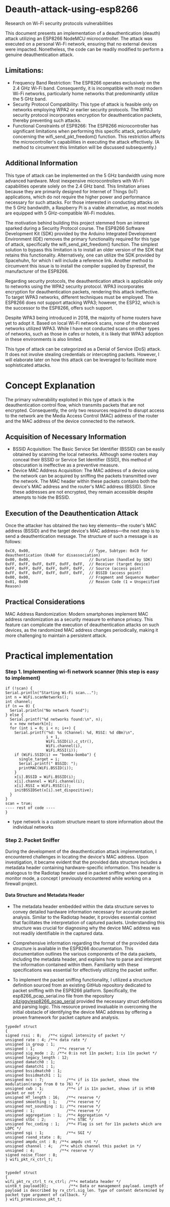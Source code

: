 # Deauth-attack-using-esp8266
Research on Wi-Fi security protocols vulnerabilities 

  This document presents an implementation of a deauthentication (deauth) attack utilizing an ESP8266 NodeMCU microcontroller. The attack was executed on a personal Wi-Fi network, ensuring that no external devices were impacted. 
Nonetheless, the code can be readily modified to perform a genuine deauthentication attack.

  ## Limitations:

  - Frequency Band Restriction: The ESP8266 operates exclusively on the 2.4 GHz Wi-Fi band. Consequently, it is incompatible with most modern Wi-Fi networks, particularly home networks that predominantly utilize the 5 GHz band.
  - Security Protocol Compatibility: This type of attack is feasible only on networks employing WPA2 or earlier security protocols. The WPA3 security protocol incorporates encryption for deauthentication packets, thereby preventing such attacks.
  - Functional Constraints of ESP8266: The ESP8266 microcontroller has significant limitations when performing this specific attack, particularly concerning the wifi_send_pkt_freedom() function. This restriction affects the
microcontroller's capabilities in executing the attack effectively. (A method to circumvent this limitation will be discussed subsequently.)

  ## Additional Information

  This type of attack can be implemented on the 5 GHz bandwidth using more advanced hardware. Most inexpensive microcontrollers with Wi-Fi capabilities operate solely on the 2.4 GHz band. This limitation arises because they are 
primarily designed for Internet of Things (IoT) applications, which do not require the higher power and performance necessary for such attacks. For those interested in conducting attacks on the 5 GHz bandwidth, a Raspberry Pi is 
a viable alternative, as most models are equipped with 5 GHz-compatible Wi-Fi modules.

  The motivation behind building this project stemmed from an interest sparked during a Security Protocol course. The ESP8266 Software Development Kit (SDK) provided by the Arduino Integrated Development Environment (IDE) removes
the primary functionality required for this type of attack, specifically the wifi_send_pkt_freedom() function. The simplest solution to bypass this limitation is to install an older version of the SDK that retains this functionality.
Alternatively, one can utilize the SDK provided by Spacehuhn, for which I will include a reference link. Another method to circumvent this issue is to install the compiler supplied by Espressif, the manufacturer of the ESP8266.

  Regarding security protocols, the deauthentication attack is applicable only to networks using the WPA2 security protocol. WPA3 incorporates encryption for deauthentication packets, rendering this attack ineffective. To target WPA3 
networks, different techniques must be employed. The ESP8266 does not support attacking WPA3; however, the ESP32, which is the successor to the ESP8266, offers such support.

  Despite WPA3 being introduced in 2018, the majority of home routers have yet to adopt it. Based on local Wi-Fi network scans, none of the observed networks utilized WPA3. While I have not conducted scans on other types of networks, 
such as those in cafes or hotels, it is likely that WPA3 adoption in these environments is also limited.

  This type of attack can be categorized as a Denial of Service (DoS) attack. It does not involve stealing credentials or intercepting packets. However, I will elaborate later on how this attack can be leveraged to facilitate 
more sophisticated attacks.

# Concept Explanation

  The primary vulnerability exploited in this type of attack is the deauthentication control flow, which transmits packets that are not encrypted. Consequently, the only two resources required to disrupt access to the network
are the Media Access Control (MAC) address of the router and the MAC address of the device connected to the network.

  ## Acquisition of Necessary Information

  - BSSID Acquisition: The Basic Service Set Identifier (BSSID) can be easily obtained by scanning the local networks. Although some routers may conceal their BSSID or Service Set Identifier (SSID), this method of obscuration is
ineffective as a preventive measure.
  - Device MAC Address Acquisition: The MAC address of a device using the network can be acquired by sniffing the packets transmitted over the network. The MAC header within these packets contains both the device's MAC address and the router's
MAC address (BSSID). Since these addresses are not encrypted, they remain accessible despite attempts to hide the BSSID.

  ## Execution of the Deauthentication Attack
  
  Once the attacker has obtained the two key elements—the router's MAC address (BSSID) and the target device's MAC address—the next step is to send a deauthentication message. The structure of such a message is as follows:
  ```
  0xC0, 0x00,                          // Type, Subtype: 0xC0 for deauthentication (0xA0 for disassociation)
  0x00, 0x00,                          // Duration (handled by SDK)
  0xFF, 0xFF, 0xFF, 0xFF, 0xFF, 0xFF,  // Receiver (target device)
  0xFF, 0xFF, 0xFF, 0xFF, 0xFF, 0xFF,  // Source (access point)
  0xFF, 0xFF, 0xFF, 0xFF, 0xFF, 0xFF,  // BSSID (access point)
  0x00, 0x00,                          // Fragment and Sequence Number
  0x01, 0x00                           // Reason Code (1 = Unspecified Reason)

  ```

  ## Practical Considerations
  
  MAC Address Randomization: Modern smartphones implement MAC address randomization as a security measure to enhance privacy. This feature can complicate the execution of deauthentication attacks on such devices, as the randomized MAC address changes periodically, making it more challenging to maintain a persistent attack.

  #  Practical implementation

  ### Step 1. Implementing wi-fi network scanner (this step is easy to implement)
    if (!scan) {
    Serial.println("Starting Wi-Fi scan...");
    int n = WiFi.scanNetworks();
    int channel;
    if (n == 0) {
      Serial.println("No network found");
    } else {
      Serial.printf("%d networks found:\n", n);
      x = new network[n];
      for (int i = 0; i < n; i++) {
        Serial.printf("%d: %s (Channel: %d, RSSI: %d dBm)\n",
                      i + 1,
                      WiFi.SSID(i).c_str(),
                      WiFi.channel(i),
                      WiFi.RSSI(i));
        if (WiFi.SSID(i) == "bomba-bomba") {
          single_target = i;
          Serial.printf(" BSSID: ");
          printMAC(WiFi.BSSID(i));
        }
        x[i].BSSID = WiFi.BSSID(i);
        x[i].channel = WiFi.channel(i);
        x[i].RSSI = WiFi.RSSI(i);
        initBSSIDSet(x[i].set_dispozitive);
      }
    }
    scan = true;
    ---- rest of code ----
    }
   - type network is a custom structure meant to store information about the individual networks
  
  ### Step 2. Packet Sniffer

  During the development of the deauthentication attack implementation, I encountered challenges in locating the device's MAC address. Upon investigation, it became evident that the provided data structure includes a metadata header containing hardware-specific information. This header is analogous to the Radiotap header used in packet sniffing when operating in monitor mode, a concept I previously encountered while working on a firewall project.

  #### Data Structure and Metadata Header

  - The metadata header embedded within the data structure serves to convey detailed hardware information necessary for accurate packet analysis. Similar to the Radiotap header, it provides essential context that facilitates the interpretation of captured packets. Understanding this structure was crucial for diagnosing why the device MAC address was not readily identifiable in the captured data.

  - Comprehensive information regarding the format of the provided data structure is available in the ESP8266 documentation. This documentation outlines the various components of the data packets, including the metadata header, and explains how to parse and interpret the information contained within them. Familiarity with these specifications was essential for effectively utilizing the packet sniffer.

  - To implement the packet sniffing functionality, I utilized a structure definition sourced from an existing GitHub repository dedicated to packet sniffing with the ESP8266 platform. Specifically, the esp8266_pcap_serial.ino file from the repository [z4ziggy/esp8266_pcap_serial](https://github.com/z4ziggy/esp8266_pcap_serial) provided the necessary struct definitions and parsing logic. This resource proved invaluable in overcoming the initial obstacle of identifying the device MAC address by offering a proven framework for packet capture and analysis.
  ```
typedef struct
{
  signed rssi : 8;   /**< signal intensity of packet */
  unsigned rate : 4; /**< data rate */
  unsigned is_group : 1;
  unsigned : 1;          /**< reserve */
  unsigned sig_mode : 2; /**< 0:is not 11n packet; 1:is 11n packet */
  unsigned legacy_length : 12;
  unsigned damatch0 : 1;
  unsigned damatch1 : 1;
  unsigned bssidmatch0 : 1;
  unsigned bssidmatch1 : 1;
  unsigned mcs : 7;          /**< if is 11n packet, shows the modulation(range from 0 to 76) */
  unsigned cwb : 1;          /**< if is 11n packet, shows if is HT40 packet or not */
  unsigned HT_length : 16;   /**< reserve */
  unsigned smoothing : 1;    /**< reserve */
  unsigned not_sounding : 1; /**< reserve */
  unsigned : 1;              /**< reserve */
  unsigned aggregation : 1;  /**< Aggregation */
  unsigned stbc : 2;         /**< STBC */
  unsigned fec_coding : 1;   /**< Flag is set for 11n packets which are LDPC */
  unsigned sgi : 1;          /**< SGI */
  unsigned rxend_state : 8;
  unsigned ampdu_cnt : 8; /**< ampdu cnt */
  unsigned channel : 4;   /**< which channel this packet in */
  unsigned : 4;           /**< reserve */
  signed noise_floor : 8;
} wifi_pkt_rx_ctrl_t;


typedef struct
{
  wifi_pkt_rx_ctrl_t rx_ctrl; /**< metadata header */
  uint8_t payload[0];         /**< Data or management payload. Length of payload is described by rx_ctrl.sig_len. Type of content determined by packet type argument of callback. */
} wifi_promiscuous_pkt_t;
  ```



